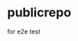 # publicrepo
for e2e test































































































































































